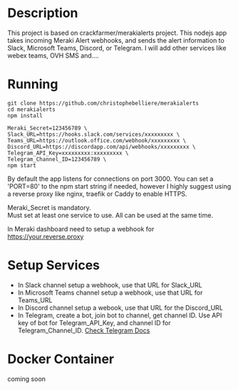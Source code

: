 # Description
This project is based on crackfarmer/merakialerts project.
This nodejs app takes incoming Meraki Alert webhooks, and sends the alert information to Slack, Microsoft Teams, Discord, or Telegram.
I will add other services like webex teams, OVH SMS and....

# Running
```
git clone https://github.com/christophebelliere/merakialerts
cd merakialerts
npm install

Meraki_Secret=123456789 \
Slack_URL=https://hooks.slack.com/services/xxxxxxxxx \
Teams_URL=https://outlook.office.com/webhook/xxxxxxxxx \
Discord_URL=https://discordapp.com/api/webhooks/xxxxxxxxx \
Telegram_API_Key=xxxxxxxxx:xxxxxxxxx \
Telegram_Channel_ID=123456789 \
npm start
```
By default the  app listens for connections on port 3000. You can set a 'PORT=80' to the npm start string if needed, however I highly suggest using a reverse proxy like nginx, traefik or Caddy to enable HTTPS.

Meraki_Secret is mandatory. \
Must set at least one service to use. All can be used at the same time.

In Meraki dashboard need to setup a webhook for https://your.reverse.proxy

# Setup Services
+ In Slack channel setup a webhook,  use that URL for Slack_URL
+ In Microsoft Teams channel setup a webhook,  use that URL for Teams_URL
+ In Discord channel setup a webook, use that URL for the Discord_URL
+ In Telegram, create a bot, join bot to channel, get channel ID. Use API key of bot for Telegram_API_Key, and channel ID for Telegram_Channel_ID.   [Check Telegram Docs](https://core.telegram.org/bots)

# Docker Container
coming soon
